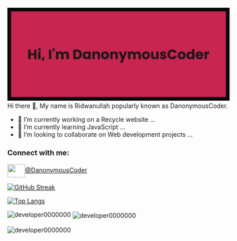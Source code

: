   [![MasterHead](banner.png)](https://github.com/DanonymousCoder)
Hi there 👋, My name is Ridwanullah popularly known as DanonymousCoder.
- 🔭 I’m currently working on a Recycle website ...
- 🌱 I’m currently learning JavaScript ...
- 👯 I’m looking to collaborate on Web development projects ...

<!--
**DanonymousCoder/DanonymousCoder** is a ✨ _special_ ✨ repository because its `README.md` (this file) appears on your GitHub profile.

Here are some ideas to get you started:

- 🔭 I’m currently working on a Recycle websit ...
- 🌱 I’m currently learning JavaScript ...
- 👯 I’m looking to collaborate on Web development projects ...
- 🤔 I’m looking for help with ...
- 💬 Ask me about ...
- 📫 How to reach me: ...
- 😄 Pronouns: ...
- ⚡ Fun fact: ...
-->
<h3 align="left">Connect with me:</h3>
<p align="left">
<a href="https://twitter.com/DanonymousCoder" target="blank"><img align="center" src="https://cdn.jsdelivr.net/npm/simple-icons@3.0.1/icons/twitter.svg" alt="" height="30" width="40" />@DanonymousCoder</a>
  </p>

  
[![GitHub Streak](http://github-readme-streak-stats.herokuapp.com?user=DanonymousCoder&theme=dark)](https://git.io/streak-stats)

[![Top Langs](https://github-readme-stats.vercel.app/api/top-langs/?username=DanonymousCoder&layout=compact&theme=vision-friendly-dark)](https://github.com/anuraghazra/github-readme-stats)


<p><img align="left" src="https://github-readme-stats.vercel.app/api/top-langs?username=DanonymousCoder&show_icons=true&locale=en&layout=compact" alt="developer0000000" /></p>

<p>&nbsp;<img align="center" src="https://github-readme-stats.vercel.app/api?username=DanonymousCoder&show_icons=true&locale=en" alt="developer0000000" /></p>

<p><img align="center" src="https://github-readme-streak-stats.herokuapp.com/?user=DanonymousCoder&" alt="developer0000000" /></p>

